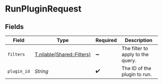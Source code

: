 # RunPluginRequest


## Fields

| Field                                                        | Type                                                         | Required                                                     | Description                                                  |
| ------------------------------------------------------------ | ------------------------------------------------------------ | ------------------------------------------------------------ | ------------------------------------------------------------ |
| `filters`                                                    | [T.nilable(Shared::Filters)](../../models/shared/filters.md) | :heavy_minus_sign:                                           | The filter to apply to the query.                            |
| `plugin_id`                                                  | *String*                                                     | :heavy_check_mark:                                           | The ID of the plugin to run.                                 |